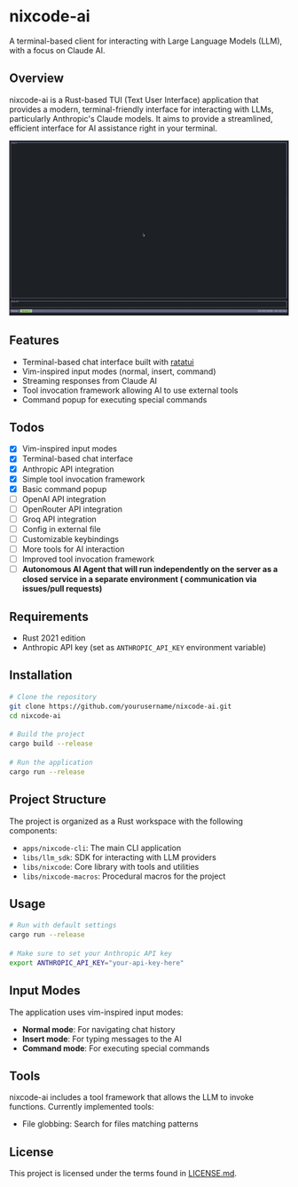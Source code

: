 # nixcode-ai

A terminal-based client for interacting with Large Language Models (LLM), with a focus on Claude AI.

## Overview

nixcode-ai is a Rust-based TUI (Text User Interface) application that provides a modern, terminal-friendly interface for
interacting with LLMs, particularly Anthropic's Claude models. It aims to provide a streamlined, efficient interface for
AI assistance right in your terminal.

![](assets/showcase-1.gif)

## Features

- Terminal-based chat interface built with [ratatui](https://github.com/ratatui-org/ratatui)
- Vim-inspired input modes (normal, insert, command)
- Streaming responses from Claude AI
- Tool invocation framework allowing AI to use external tools
- Command popup for executing special commands

## Todos

- [x] Vim-inspired input modes
- [x] Terminal-based chat interface
- [x] Anthropic API integration
- [x] Simple tool invocation framework
- [x] Basic command popup
- [ ] OpenAI API integration
- [ ] OpenRouter API integration
- [ ] Groq API integration
- [ ] Config in external file
- [ ] Customizable keybindings
- [ ] More tools for AI interaction
- [ ] Improved tool invocation framework
- [ ] **Autonomous AI Agent that will run independently on the server as a closed service in a separate environment (
  communication via issues/pull requests)**

## Requirements

- Rust 2021 edition
- Anthropic API key (set as `ANTHROPIC_API_KEY` environment variable)

## Installation

```bash
# Clone the repository
git clone https://github.com/yourusername/nixcode-ai.git
cd nixcode-ai

# Build the project
cargo build --release

# Run the application
cargo run --release
```

## Project Structure

The project is organized as a Rust workspace with the following components:

- `apps/nixcode-cli`: The main CLI application
- `libs/llm_sdk`: SDK for interacting with LLM providers
- `libs/nixcode`: Core library with tools and utilities
- `libs/nixcode-macros`: Procedural macros for the project

## Usage

```bash
# Run with default settings
cargo run --release

# Make sure to set your Anthropic API key
export ANTHROPIC_API_KEY="your-api-key-here"
```

## Input Modes

The application uses vim-inspired input modes:
- **Normal mode**: For navigating chat history
- **Insert mode**: For typing messages to the AI
- **Command mode**: For executing special commands

## Tools

nixcode-ai includes a tool framework that allows the LLM to invoke functions. Currently implemented tools:

- File globbing: Search for files matching patterns

## License

This project is licensed under the terms found in [LICENSE.md](LICENSE.md).
